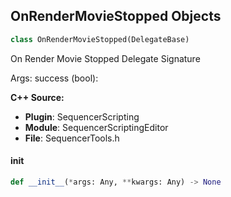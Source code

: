 ## OnRenderMovieStopped Objects

```python
class OnRenderMovieStopped(DelegateBase)
```

On Render Movie Stopped  Delegate Signature

Args:
    success (bool):

**C++ Source:**

- **Plugin**: SequencerScripting
- **Module**: SequencerScriptingEditor
- **File**: SequencerTools.h

<a id="unreal.OnRenderMovieStopped.__init__"></a>

#### __init__

```python
def __init__(*args: Any, **kwargs: Any) -> None
```

<a id="unreal.MoviePipelineFinished"></a>